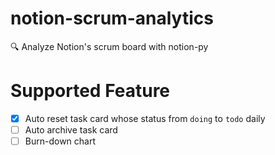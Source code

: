 # notion-scrum-analytics
🔍 Analyze Notion's scrum board with notion-py

# Supported Feature
- [x] Auto reset task card whose status from `doing` to `todo` daily 
- [ ] Auto archive task card
- [ ] Burn-down chart